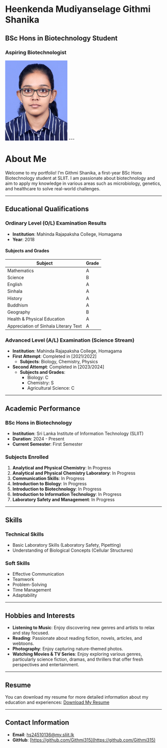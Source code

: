 # Heenkenda Mudiyanselage Githmi Shanika
## BSc Hons in Biotechnology Student
### Aspiring Biotechnologist
<img src="my photo.jpg" alt="Your Name" style="width:200px; height:auto;">
---

# About Me
Welcome to my portfolio! I’m Githmi Shanika, a first-year BSc Hons Biotechnology student at SLIIT. I am passionate about biotechnology and aim to apply my knowledge in various areas such as microbiology, genetics, and healthcare to solve real-world challenges.

---

## Educational Qualifications

### Ordinary Level (O/L) Examination Results
- **Institution**: Mahinda Rajapaksha College, Homagama
- **Year**: 2018

#### Subjects and Grades
| Subject                                   | Grade |
|-------------------------------------------|-------|
| Mathematics                               | A     |
| Science                                   | B     |
| English                                   | A     |
| Sinhala                                   | A     |
| History                                   | A     |
| Buddhism                                  | A     |
| Geography                                 | B     |
| Health & Physical Education               | A     |
| Appreciation of Sinhala Literary Text     | A     |

### Advanced Level (A/L) Examination (Science Stream)
- **Institution**: Mahinda Rajapaksha College, Homagama
- **First Attempt**: Completed in [2021/2022]
  - **Subjects**: Biology, Chemistry, Physics
- **Second Attempt**: Completed in [2023/2024]
  - **Subjects and Grades**:
    - Biology: C
    - Chemistry: S
    - Agricultural Science: C

---

## Academic Performance

### BSc Hons in Biotechnology
- **Institution**: Sri Lanka Institute of Information Technology (SLIIT)
- **Duration**: 2024 - Present
- **Current Semester**: First Semester

### Subjects Enrolled
1. **Analytical and Physical Chemistry**: In Progress
2. **Analytical and Physical Chemistry Laboratory**: In Progress
3. **Communication Skills**: In Progress
4. **Introduction to Biology**: In Progress
5. **Introduction to Biotechnology**: In Progress
6. **Introduction to Information Technology**: In Progress
7. **Laboratory Safety and Management**: In Progress

---

## Skills

### Technical Skills
- Basic Laboratory Skills (Laboratory Safety, Pipetting)
- Understanding of Biological Concepts (Cellular Structures)

### Soft Skills
- Effective Communication
- Teamwork
- Problem-Solving
- Time Management
- Adaptability

---

## Hobbies and Interests
- **Listening to Music**: Enjoy discovering new genres and artists to relax and stay focused.
- **Reading**: Passionate about reading fiction, novels, articles, and webtoons.
- **Photography**: Enjoy capturing nature-themed photos.
- **Watching Movies & TV Series**: Enjoy exploring various genres, particularly science fiction, dramas, and thrillers that offer fresh perspectives and entertainment.

---

## Resume
You can download my resume for more detailed information about my education and experiences: [Download My Resume](https://github.com/Githmi315/Githmi315.github.io/blob/main/GithmiShanika%20Resume.pdf)

---

## Contact Information
- **Email**: hs24510136@my.sliit.lk
- **GitHub**: [https://github.com/Githmi315](https://github.com/Githmi315)
  
